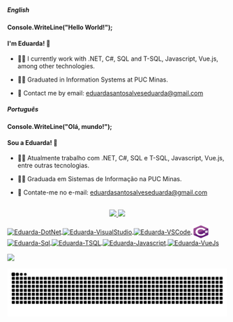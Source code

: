 <h5>English</h5>
<h4>Console.WriteLine("Hello World!");</h4>
<h4>I'm Eduarda! 👋</h4>
 
- 👩‍💻 I currently work with .NET, C#, SQL and T-SQL, Javascript, Vue.js, among other technologies.

- 👩‍🎓  Graduated in Information Systems at PUC Minas.

- 📧 Contact me by email: eduardasantosalveseduarda@gmail.com

<h5>Português</h5>
<h4>Console.WriteLine("Olá, mundo!");</h4>
<h4>Sou a Eduarda! 👋</h4>

- 👩‍💻 Atualmente trabalho com .NET, C#, SQL e T-SQL, Javascript, Vue.js, entre outras tecnologias.

- 👩‍🎓  Graduada em Sistemas de Informação na PUC Minas.

- 📧 Contate-me no e-mail: eduardasantosalveseduarda@gmail.com
<br>
<div align="center">
  <a href="https://github.com/eduardaalv">
   <img height="180em" src="https://github-readme-stats.vercel.app/api?username=eduardaalv&show_icons=true&theme=dracula&include_all_commits=true&count_private=true"/>
  <img height="180em" src="https://github-readme-stats.vercel.app/api/top-langs/?username=eduardaalv&layout=compact&langs_count=7&theme=dracula"/>
</div>

<div style="display: inline_block"><br>
  <img align="center" alt="Eduarda-DotNet" height="30" width="40" src="https://cdn.jsdelivr.net/gh/devicons/devicon/icons/dotnetcore/dotnetcore-original.svg" />
  <img align="center" alt="Eduarda-VisualStudio" height="30" width="40" src="https://cdn.jsdelivr.net/gh/devicons/devicon/icons/visualstudio/visualstudio-plain.svg" />
  <img align="center" alt="Eduarda-VSCode" height="30" width="30" src="https://code.visualstudio.com/assets/images/code-stable.png" />
  <img align="center" alt="Eduarda-Csharp" height="30" width="40" src="https://raw.githubusercontent.com/devicons/devicon/master/icons/csharp/csharp-original.svg">
  <img align="center" alt="Eduarda-Sql" height="30" width="40" src="https://camo.githubusercontent.com/d493ce02c2227c94dea2137303d298279ef4bd757c691e009ab991f2c33b0219/68747470733a2f2f7777772e7376677265706f2e636f6d2f73686f772f3235353833322f73716c2e737667" />
  <img align="center" alt="Eduarda-TSQL" height="30" width="30" src="https://encrypted-tbn0.gstatic.com/images?q=tbn:ANd9GcTW5GNkQYXw2-n0lInUQMI7FUT6B9zWU6Hz9HcBBms6rvVV-RzOWB4IsSCw01dwbSt59C4&usqp=CAU" />
  <img align="center" alt="Eduarda-Javascript" height="30" width="40" src="https://cdn.jsdelivr.net/gh/devicons/devicon/icons/javascript/javascript-original.svg" />
  <img align="center" alt="Eduarda-VueJs" height="30" width="40" src="https://cdn.jsdelivr.net/gh/devicons/devicon/icons/vuejs/vuejs-original.svg" />
</div>
 
<div style="display: inline_block"><br>
  <a href="https://www.linkedin.com/in/eduarda-santos-alves/" target="_blank"><img src="https://img.shields.io/badge/-LinkedIn-%230077B5?style=for-the-badge&logo=linkedin&logoColor=white" target="_blank"></a>
  
  ![Snake animation](https://github.com/EduardaAlv/EduardaAlv/blob/output/github-contribution-grid-snake.svg)
</div>
 
